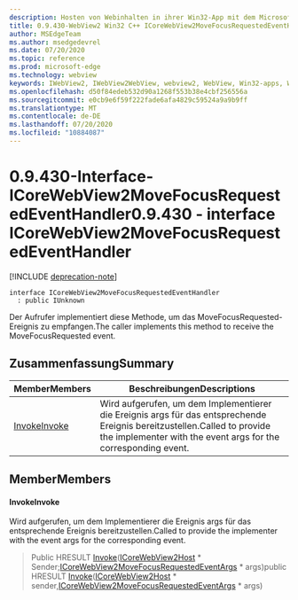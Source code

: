 ```yaml
---
description: Hosten von Webinhalten in ihrer Win32-App mit dem Microsoft Edge WebView2-Steuerelement
title: 0.9.430-WebView2 Win32 C++ ICoreWebView2MoveFocusRequestedEventHandler
author: MSEdgeTeam
ms.author: msedgedevrel
ms.date: 07/20/2020
ms.topic: reference
ms.prod: microsoft-edge
ms.technology: webview
keywords: IWebView2, IWebView2WebView, webview2, WebView, Win32-apps, Win32, Edge, ICoreWebView2, ICoreWebView2Host, Browser-Steuerelement, Edge-HTML
ms.openlocfilehash: d50f84edeb532d90a1268f553b38e4cbf256556a
ms.sourcegitcommit: e0cb9e6f59f222fade6afa4829c59524a9a9b9ff
ms.translationtype: MT
ms.contentlocale: de-DE
ms.lasthandoff: 07/20/2020
ms.locfileid: "10884087"
---
```

# <span data-ttu-id="193d8-104">0.9.430-Interface-ICoreWebView2MoveFocusRequestedEventHandler</span><span class="sxs-lookup"><span data-stu-id="193d8-104">0.9.430 - interface ICoreWebView2MoveFocusRequestedEventHandler</span></span> 

[!INCLUDE [deprecation-note](../../includes/deprecation-note.md)]

```
interface ICoreWebView2MoveFocusRequestedEventHandler
  : public IUnknown
```

<span data-ttu-id="193d8-105">Der Aufrufer implementiert diese Methode, um das MoveFocusRequested-Ereignis zu empfangen.</span><span class="sxs-lookup"><span data-stu-id="193d8-105">The caller implements this method to receive the MoveFocusRequested event.</span></span>

## <span data-ttu-id="193d8-106">Zusammenfassung</span><span class="sxs-lookup"><span data-stu-id="193d8-106">Summary</span></span>

 <span data-ttu-id="193d8-107">Member</span><span class="sxs-lookup"><span data-stu-id="193d8-107">Members</span></span>                        | <span data-ttu-id="193d8-108">Beschreibungen</span><span class="sxs-lookup"><span data-stu-id="193d8-108">Descriptions</span></span>
--------------------------------|---------------------------------------------
[<span data-ttu-id="193d8-109">Invoke</span><span class="sxs-lookup"><span data-stu-id="193d8-109">Invoke</span></span>](#invoke) | <span data-ttu-id="193d8-110">Wird aufgerufen, um dem Implementierer die Ereignis args für das entsprechende Ereignis bereitzustellen.</span><span class="sxs-lookup"><span data-stu-id="193d8-110">Called to provide the implementer with the event args for the corresponding event.</span></span>

## <span data-ttu-id="193d8-111">Member</span><span class="sxs-lookup"><span data-stu-id="193d8-111">Members</span></span>

#### <span data-ttu-id="193d8-112">Invoke</span><span class="sxs-lookup"><span data-stu-id="193d8-112">Invoke</span></span> 

<span data-ttu-id="193d8-113">Wird aufgerufen, um dem Implementierer die Ereignis args für das entsprechende Ereignis bereitzustellen.</span><span class="sxs-lookup"><span data-stu-id="193d8-113">Called to provide the implementer with the event args for the corresponding event.</span></span>

> <span data-ttu-id="193d8-114">Public HRESULT [Invoke](#invoke)([ICoreWebView2Host](ICoreWebView2Host.md) \* Sender;[ICoreWebView2MoveFocusRequestedEventArgs](ICoreWebView2MoveFocusRequestedEventArgs.md) \* args)</span><span class="sxs-lookup"><span data-stu-id="193d8-114">public HRESULT [Invoke](#invoke)([ICoreWebView2Host](ICoreWebView2Host.md) \* sender,[ICoreWebView2MoveFocusRequestedEventArgs](ICoreWebView2MoveFocusRequestedEventArgs.md) \* args)</span></span>

